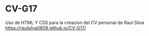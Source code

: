 # CV-G17
Uso de HTML Y CSS para la creacion del CV personal de Raul Silva
https://raulsilva0809.github.io/CV-G17/
